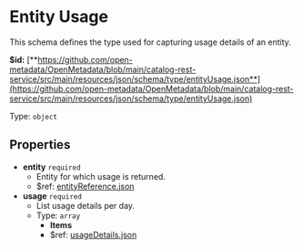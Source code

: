 # Entity Usage

This schema defines the type used for capturing usage details of an entity.

**$id:** [**https://github.com/open-metadata/OpenMetadata/blob/main/catalog-rest-service/src/main/resources/json/schema/type/entityUsage.json**](https://github.com/open-metadata/OpenMetadata/blob/main/catalog-rest-service/src/main/resources/json/schema/type/entityUsage.json)

Type: `object`

## Properties

* **entity** `required`
  * Entity for which usage is returned.
  * $ref: [entityReference.json](entity-usage.md#entityreference.json)
* **usage** `required`
  * List usage details per day.
  * Type: `array`
    * **Items**
    * $ref: [usageDetails.json](entity-usage.md#usagedetails.json)

